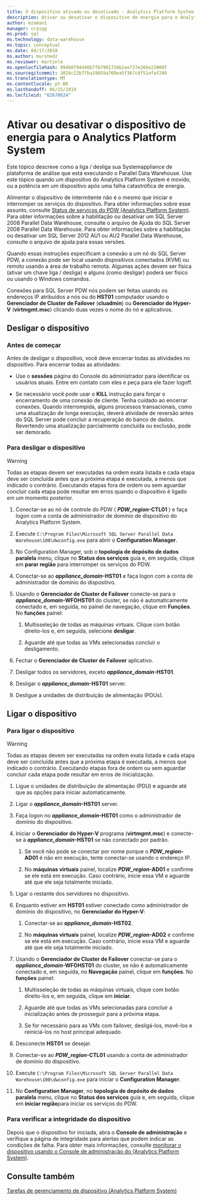 ```yaml
---
title: O dispositivo ativado ou desativado - Analytics Platform System de energia | Microsoft Docs
description: Ativar ou desativar o dispositivo de energia para o Analytics Platform System
author: mzaman1
manager: craigg
ms.prod: sql
ms.technology: data-warehouse
ms.topic: conceptual
ms.date: 04/17/2018
ms.author: murshedz
ms.reviewer: martinle
ms.openlocfilehash: 994b0f94448b7fb7901734b2ae737e26be23900f
ms.sourcegitcommit: 3026c22b7fba19059a769ea5f367c4f51efaf286
ms.translationtype: MT
ms.contentlocale: pt-BR
ms.lasthandoff: 06/15/2019
ms.locfileid: "62678624"
---
```

# <a name="power-the-appliance-on-or-off-for-analytics-platform-system"></a>Ativar ou desativar o dispositivo de energia para o Analytics Platform System
Este tópico descreve como a liga / desliga sua Systemappliance de plataforma de análise que está executando o Parallel Data Warehouse. Use este tópico quando um dispositivo do Analytics Platform System é movido, ou a potência em um dispositivo após uma falha catastrófica de energia.  
  
Alimentar o dispositivo de intermitente não é o mesmo que iniciar e interromper os serviços do dispositivo. Para obter informações sobre esse assunto, consulte [Status de serviços do PDW &#40;Analytics Platform System&#41;](pdw-services-status.md). Para obter informações sobre a habilitação ou desativar um SQL Server 2008 Parallel Data Warehouse, consulte o arquivo de Ajuda do SQL Server 2008 Parallel Data Warehouse. Para obter informações sobre a habilitação ou desativar um SQL Server 2012 AU1 ou AU2 Parallel Data Warehouse, consulte o arquivo de ajuda para essas versões.  
  
Quando essas instruções especificam a conexão a um nó do SQL Server PDW, a conexão pode ser local usando dispositivos conectados (KVM) ou remoto usando a área de trabalho remota. Algumas ações devem ser física (ativar um chave liga / desliga) e alguns (como desligar) poderá ser físico ou usando o Windows comandos.  
  
Conexões para SQL Server PDW nós podem ser feitas usando os endereços IP atribuídos a nós ou do **HST01** computador usando o **Gerenciador de Cluster de Failover** (**cluadmin**) ou **Gerenciador do Hyper-V** (**virtmgmt.msc**) clicando duas vezes o nome do nó e aplicativos.  
  
## <a name="PowerOff"></a>Desligar o dispositivo  
  
### <a name="before-you-begin"></a>Antes de começar  
Antes de desligar o dispositivo, você deve encerrar todas as atividades no dispositivo. Para encerrar todas as atividades:  
  
-   Use o **sessões** página do Console do administrador para identificar os usuários atuais. Entre em contato com eles e peça para ele fazer logoff.  
  
-   Se necessário você pode usar o **KILL** instrução para forçar o encerramento de uma conexão de cliente. Tenha cuidado ao encerrar conexões. Quando interrompida, alguns processos transacionais, como uma atualização de longa execução, deverá atividade de reversão antes do SQL Server pode concluir a recuperação do banco de dados. Revertendo uma atualização parcialmente concluída ou exclusão, pode ser demorado.  
  
### <a name="to-power-off-the-appliance"></a>Para desligar o dispositivo  
  
> [!WARNING]  
> Todas as etapas devem ser executadas na ordem exata listada e cada etapa deve ser concluída antes que a próxima etapa é executada, a menos que indicado o contrário. Executando etapas fora de ordem ou sem aguardar concluir cada etapa pode resultar em erros quando o dispositivo é ligado em um momento posterior.  
  
1.  Conectar-se ao nó de controle do PDW ( **_PDW_region_-CTL01** ) e faça logon com a conta de administrador de domínio de dispositivo do Analytics Platform System.  
  
2.  Execute `C:\Program Files\Microsoft SQL Server Parallel Data Warehouse\100\dwconfig.exe` para abrir o **Configuration Manager**.  
  
3.  No Configuration Manager, sob o **topologia de depósito de dados paralela** menu, clique no **Status dos serviços** guia e, em seguida, clique em **parar região** para interromper os serviços do PDW.   
  
4.  Conectar-se ao  **_appliance_domain_-HST01** e faça logon com a conta de administrador de domínio do dispositivo.  
  
5.  Usando o **Gerenciador de Cluster de Failover** conecte-se para o  **_appliance_domain_-WFOHST01** do cluster, se não é automaticamente conectado e, em seguida, no painel de navegação, clique em **Funções**. No **funções** painel:  
  
    1.  Multisseleção de todas as máquinas virtuais. Clique com botão direito-los e, em seguida, selecione **desligar**.  
  
    2.  Aguarde até que todas as VMs selecionadas concluir o desligamento.  
  
6.  Fechar o **Gerenciador de Cluster de Failover** aplicativo.  
  
7. Desligar todos os servidores, exceto  **_appliance_domain_-HST01**.  
  
8. Desligar o  **_appliance_domain_-HST01** server.  
  
9. Desligue a unidades de distribuição de alimentação (PDUs).  
  
## <a name="PowerOn"></a>Ligar o dispositivo  
  
### <a name="to-power-on-the-appliance"></a>Para ligar o dispositivo  
  
> [!WARNING]  
> Todas as etapas devem ser executadas na ordem exata listada e cada etapa deve ser concluída antes que a próxima etapa é executada, a menos que indicado o contrário. Executando etapas fora de ordem ou sem aguardar concluir cada etapa pode resultar em erros de inicialização.  
  
1.  Ligue o unidades de distribuição de alimentação (PDU) e aguarde até que as opções para iniciar automaticamente.  
  
2.  Ligar o  **_appliance_domain_-HST01** server.  
  
3.  Faça logon no  **_appliance_domain_-HST01** como o administrador de domínio do dispositivo.  
  
4.  Iniciar o **Gerenciador do Hyper-V** programa (**virtmgmt.msc**) e conecte-se à  **_appliance_domain_-HST01** se não conectado por padrão.  
  
    1.  Se você não pode se conectar por nome porque o  **_PDW_region_-AD01** é não em execução, tente conectar-se usando o endereço IP.  
  
    2.  No **máquinas virtuais** painel, localize  **_PDW_region_-AD01** e confirme se ele está em execução. Caso contrário, inicie essa VM e aguarde até que ele seja totalmente iniciado.  
  
5.  Ligar o restante dos servidores no dispositivo.  
  
6.  Enquanto estiver em **HST01** estiver conectado como administrador de domínio do dispositivo, no **Gerenciador do Hyper-V**:  
  
    1.  Conectar-se ao  **_appliance_domain_-HST02**.  
  
    2.  No **máquinas virtuais** painel, localize  **_PDW_region_-AD02** e confirme se ele está em execução.  Caso contrário, inicie essa VM e aguarde até que ele seja totalmente iniciado.  
  
7.  Usando o **Gerenciador de Cluster de Failover** conectar-se para o  **_appliance_domain_-WFOHST01** do cluster, se não é automaticamente conectado e, em seguida, no  **Navegação** painel, clique em **funções**. No **funções** painel:  
  
    1.  Multisseleção de todas as máquinas virtuais, clique com botão direito-los e, em seguida, clique em **iniciar**.  
  
    2.  Aguarde até que todas as VMs selecionadas para concluir a inicialização antes de prosseguir para a próxima etapa.  
  
    3.  Se for necessário para as VMs com failover, desligá-los, movê-los e reiniciá-los no host principal adequado.  
  
8. Desconecte **HST01** se desejar.  
  
9. Conectar-se ao  **_PDW_region_-CTL01** usando a conta de administrador de domínio do dispositivo.  
  
10. Execute `C:\Program Files\Microsoft SQL Server Parallel Data Warehouse\100\dwconfig.exe` para iniciar o **Configuration Manager**.  
  
11. No **Configuration Manager**, no **topologia de depósito de dados paralela** menu, clique no **Status dos serviços** guia e, em seguida, clique em **iniciar região**para iniciar os serviços do PDW.  
  
### <a name="to-verify-the-appliance-health"></a>Para verificar a integridade do dispositivo  
Depois que o dispositivo for iniciada, abra o **Console de administração** e verifique a página de integridade para alertas que podem indicar as condições de falha. Para obter mais informações, consulte [monitorar o dispositivo usando o Console de administração do &#40;Analytics Platform System&#41;](monitor-the-appliance-by-using-the-admin-console.md).  
  
## <a name="see-also"></a>Consulte também  
[Tarefas de gerenciamento de dispositivo &#40;Analytics Platform System&#41;](appliance-management-tasks.md)  
  
